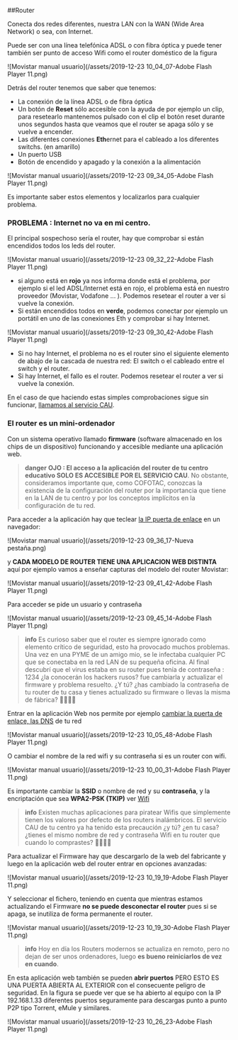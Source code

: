 ##Router

Conecta dos redes diferentes, nuestra LAN con la WAN (Wide Area Network) o sea, con Internet. 

Puede ser con una línea telefónica ADSL o con fibra óptica y puede tener también ser punto de acceso Wifi como el router doméstico de la figura

![Movistar manual usuario](/assets/2019-12-23 10_04_07-Adobe Flash Player 11.png)

Detrás del router tenemos que saber que tenemos:
* La conexión de la línea ADSL o de fibra óptica
* Un botón de **Reset** sólo accesible con la ayuda de por ejemplo un clip, para resetearlo mantenemos pulsado con el clip el botón reset durante unos segundos hasta que veamos que el router se apaga sólo y se vuelve a encender.
* Las diferentes conexiones **Eth**ernet para el cableado a los diferentes switchs. (en amarillo)
* Un puerto USB
* Botón de encendido y apagado y la conexión a la alimentación

![Movistar manual usuario](/assets/2019-12-23 09_34_05-Adobe Flash Player 11.png)

Es importante saber estos elementos y localizarlos para cualquier problema.

### PROBLEMA : Internet no va en mi centro.

El principal sospechoso sería el router, hay que comprobar si están encendidos todos los leds del router.

![Movistar manual usuario](/assets/2019-12-23 09_32_22-Adobe Flash Player 11.png)

* si alguno está en **rojo** ya nos informa donde está el problema, por ejemplo si el led ADSL/Internet  está en rojo, el problema está en nuestro proveedor (Movistar, Vodafone ... ). Podemos resetear el router a ver si vuelve la conexión.
* Si están encendidos todos en **verde**, podemos conectar por ejemplo un portátil en uno de las conexiones Eth y comprobar si hay Internet.
 
![Movistar manual usuario](/assets/2019-12-23 09_30_42-Adobe Flash Player 11.png)
 
* Si no hay Internet, el problema no es el router sino el siguiente elemento de abajo de la cascada de nuestra red: El switch o el cableado entre el switch y el router.
* Si hay Internet, el fallo es el router. Podemos resetear el router a ver si vuelve la conexión.
   
En el caso de que haciendo estas simples comprobaciones sigue sin funcionar, [llamamos al servicio CAU](/problemas-que-hago.md).
   
### El router es un mini-ordenador

Con un sistema operativo llamado **firmware** (software almacenado en los chips de un dispositivo) funcionando y accesible mediante una aplicación web. 

>**danger**
>**OJO : El acceso a la aplicación del router de tu centro educativo SOLO ES ACCESIBLE POR EL SERVICIO CAU**. No obstante, consideramos importante que, como COFOTAC, conozcas la existencia de la configuración del router por la importancia que tiene en la LAN de tu centro y por los conceptos implícitos en la configuración de tu red.

Para acceder a la aplicación hay que teclear [la IP puerta de enlace](/redes/ips.md) en un navegador:

![Movistar manual usuario](/assets/2019-12-23 09_36_17-Nueva pestaña.png)

y **CADA MODELO DE ROUTER TIENE UNA APLICACION WEB DISTINTA** aquí por ejemplo vamos a enseñar capturas del modelo del router Movistar:

![Movistar manual usuario](/assets/2019-12-23 09_41_42-Adobe Flash Player 11.png)

Para acceder se pide un usuario y contraseña

![Movistar manual usuario](/assets/2019-12-23 09_45_14-Adobe Flash Player 11.png)

>**info**
>Es curioso saber que el router es siempre ignorado como elemento crítico de seguridad, esto ha provocado muchos problemas. Una vez en una PYME de un amigo mio, se le infectaba cualquier PC que se conectaba en la red LAN de su pequeña oficina. Al final descubrí que el virus estaba en su router pues tenía de contraseña : 1234 ¿la conocerán los hackers rusos? fue cambiarla y actualizar el firmware y problema resuelto. ¿Y tú? ¿has cambiado la contraseña de tu router de tu casa y tienes actualizado su firmware o llevas la misma de fábrica? 🤨🤔😰🤢

Entrar en la aplicación Web nos permite por ejemplo [cambiar la puerta de enlace, las DNS](/redes/ips.md) de tu red

![Movistar manual usuario](/assets/2019-12-23 10_05_48-Adobe Flash Player 11.png)

O cambiar el nombre de la red wifi y su contraseña si es un router con wifi.

![Movistar manual usuario](/assets/2019-12-23 10_00_31-Adobe Flash Player 11.png)


Es importante cambiar la **SSID** o nombre de red y su **contraseña**, y la encriptación que sea **WPA2-PSK (TKIP)** ver [Wifi](/redes/wifi.md)

>**info**
>Existen muchas aplicaciones para piratear Wifis que simplemente tienen los valores por defecto de los routers inalámbricos. El servicio CAU de tu centro ya ha tenido esta precaución ¿y tú? ¿en tu casa? ¿tienes el mismo nombre de red y contraseña Wifi en tu router que cuando lo comprastes? 🤢🤢🤢🤢

Para actualizar el Firmware hay que descargarlo de la web del fabricante y luego en la aplicación web del router entrar en opciones avanzadas:

![Movistar manual usuario](/assets/2019-12-23 10_19_19-Adobe Flash Player 11.png)

Y seleccionar el fichero, teniendo en cuenta que mientras estamos actualizando el Firmware **no se puede desconectar el router** pues si se apaga, se inutiliza de forma permanente el router.

![Movistar manual usuario](/assets/2019-12-23 10_19_30-Adobe Flash Player 11.png)

>**info**
>Hoy en día los Routers modernos se actualiza en remoto, pero no dejan de ser unos ordenadores, luego **es bueno reiniciarlos de vez en cuando**.

En esta aplicación web también se pueden **abrir puertos** PERO ESTO ES UNA PUERTA ABIERTA AL EXTERIOR con el consecuente peligro de seguridad. En la figura se puede ver que se ha abierto al equipo con la IP 192.168.1.33 diferentes puertos seguramente para descargas punto a punto P2P tipo Torrent, eMule y similares.

![Movistar manual usuario](/assets/2019-12-23 10_26_23-Adobe Flash Player 11.png)
